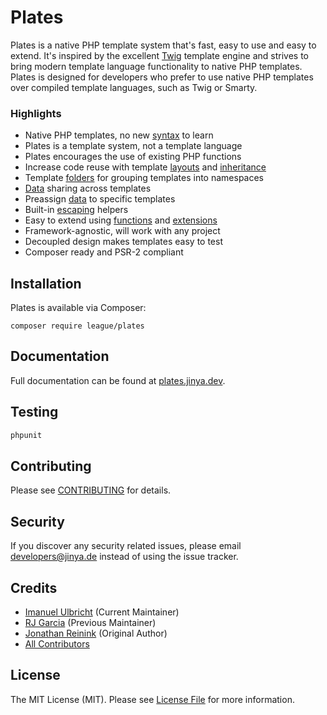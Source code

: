 # Plates

Plates is a native PHP template system that's fast, easy to use and easy to extend. It's inspired by the excellent [Twig](http://twig.sensiolabs.org/) template engine and strives to bring modern template language functionality to native PHP templates. Plates is designed for developers who prefer to use native PHP templates over compiled template languages, such as Twig or Smarty.

### Highlights

- Native PHP templates, no new [syntax](https://plates.jinya.dev/templates/syntax/) to learn
- Plates is a template system, not a template language
- Plates encourages the use of existing PHP functions
- Increase code reuse with template [layouts](https://plates.jinya.dev/templates/layouts/) and [inheritance](https://plates.jinya.dev/templates/inheritance/)
- Template [folders](https://plates.jinya.dev/engine/folders/) for grouping templates into namespaces
- [Data](https://plates.jinya.dev/templates/data/#preassigned-and-shared-data) sharing across templates
- Preassign [data](https://plates.jinya.dev/templates/data/#preassigned-and-shared-data) to specific templates
- Built-in [escaping](https://plates.jinya.dev/templates/escaping/) helpers
- Easy to extend using [functions](https://plates.jinya.dev/engine/functions/) and [extensions](https://plates.jinya.dev/engine/extensions/)
- Framework-agnostic, will work with any project
- Decoupled design makes templates easy to test
- Composer ready and PSR-2 compliant

## Installation

Plates is available via Composer:

```
composer require league/plates
```

## Documentation

Full documentation can be found at [plates.jinya.dev](https://plates.jinya.dev/).

## Testing

```bash
phpunit
```

## Contributing

Please see [CONTRIBUTING](https://github.com/Jinya-CMS/plates/blob/master/CONTRIBUTING.md) for details.

## Security

If you discover any security related issues, please email developers@jinya.de instead of using the issue tracker.

## Credits

- [Imanuel Ulbricht](https://github.com/DerKnerd) (Current Maintainer)
- [RJ Garcia](https://github.com/ragboyjr) (Previous Maintainer)
- [Jonathan Reinink](https://github.com/reinink) (Original Author)
- [All Contributors](https://github.com/Jinya-CMS/plates/contributors)

## License

The MIT License (MIT). Please see [License File](https://github.com/Jinya-CMS/plates/blob/master/LICENSE) for more information.
